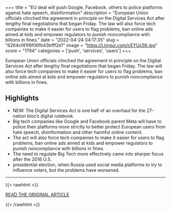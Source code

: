 +++
title = "EU deal will push Google, Facebook, others to police platforms against hate speech, disinformation"
description = "European Union officials clinched the agreement in principle on the Digital Services Act after lengthy final negotiations that began Friday. The law will also force tech companies to make it easier for users to flag problems, ban online ads aimed at kids and empower regulators to punish noncompliance with billions in fines."
date = "2022-04-24 04:17:35"
slug = "6264cf41f8f06fb43bfff2e1"
image = "https://i.imgur.com/cEYUc5K.jpg"
score = "1794"
categories = ['push', 'services', 'users']
+++

European Union officials clinched the agreement in principle on the Digital Services Act after lengthy final negotiations that began Friday. The law will also force tech companies to make it easier for users to flag problems, ban online ads aimed at kids and empower regulators to punish noncompliance with billions in fines.

## Highlights

- NEW: The Digital Services Act is one half of an overhaul for the 27-nation bloc’s digital rulebook.
- Big tech companies like Google and Facebook parent Meta will have to police their platforms more strictly to better protect European users from hate speech, disinformation and other harmful online content.
- The act will also force tech companies to make it easier for users to flag problems, ban online ads aimed at kids and empower regulators to punish noncompliance with billions in fines.
- The need to regulate Big Tech more effectively came into sharper focus after the 2016 U.S.
- presidential election, when Russia used social media platforms to try to influence voters, but the problems have worsened.

---

{{< rawhtml >}}
  <p class="article-category">
    <a target="_blank" href="https://www.pbs.org/newshour/world/eu-deal-will-push-google-facebook-others-to-police-platforms-against-hate-speech-disinformation">READ THE ORIGINAL ARTICLE</a>
  </p>
{{< /rawhtml >}}
